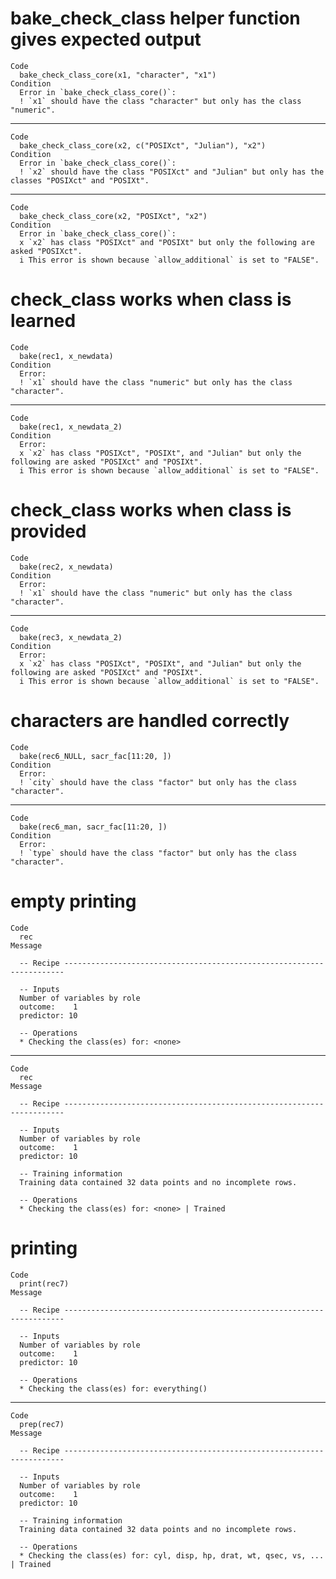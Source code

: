 # bake_check_class helper function gives expected output

    Code
      bake_check_class_core(x1, "character", "x1")
    Condition
      Error in `bake_check_class_core()`:
      ! `x1` should have the class "character" but only has the class "numeric".

---

    Code
      bake_check_class_core(x2, c("POSIXct", "Julian"), "x2")
    Condition
      Error in `bake_check_class_core()`:
      ! `x2` should have the class "POSIXct" and "Julian" but only has the classes "POSIXct" and "POSIXt".

---

    Code
      bake_check_class_core(x2, "POSIXct", "x2")
    Condition
      Error in `bake_check_class_core()`:
      x `x2` has class "POSIXct" and "POSIXt" but only the following are asked "POSIXct".
      i This error is shown because `allow_additional` is set to "FALSE".

# check_class works when class is learned

    Code
      bake(rec1, x_newdata)
    Condition
      Error:
      ! `x1` should have the class "numeric" but only has the class "character".

---

    Code
      bake(rec1, x_newdata_2)
    Condition
      Error:
      x `x2` has class "POSIXct", "POSIXt", and "Julian" but only the following are asked "POSIXct" and "POSIXt".
      i This error is shown because `allow_additional` is set to "FALSE".

# check_class works when class is provided

    Code
      bake(rec2, x_newdata)
    Condition
      Error:
      ! `x1` should have the class "numeric" but only has the class "character".

---

    Code
      bake(rec3, x_newdata_2)
    Condition
      Error:
      x `x2` has class "POSIXct", "POSIXt", and "Julian" but only the following are asked "POSIXct" and "POSIXt".
      i This error is shown because `allow_additional` is set to "FALSE".

# characters are handled correctly

    Code
      bake(rec6_NULL, sacr_fac[11:20, ])
    Condition
      Error:
      ! `city` should have the class "factor" but only has the class "character".

---

    Code
      bake(rec6_man, sacr_fac[11:20, ])
    Condition
      Error:
      ! `type` should have the class "factor" but only has the class "character".

# empty printing

    Code
      rec
    Message
      
      -- Recipe ----------------------------------------------------------------------
      
      -- Inputs 
      Number of variables by role
      outcome:    1
      predictor: 10
      
      -- Operations 
      * Checking the class(es) for: <none>

---

    Code
      rec
    Message
      
      -- Recipe ----------------------------------------------------------------------
      
      -- Inputs 
      Number of variables by role
      outcome:    1
      predictor: 10
      
      -- Training information 
      Training data contained 32 data points and no incomplete rows.
      
      -- Operations 
      * Checking the class(es) for: <none> | Trained

# printing

    Code
      print(rec7)
    Message
      
      -- Recipe ----------------------------------------------------------------------
      
      -- Inputs 
      Number of variables by role
      outcome:    1
      predictor: 10
      
      -- Operations 
      * Checking the class(es) for: everything()

---

    Code
      prep(rec7)
    Message
      
      -- Recipe ----------------------------------------------------------------------
      
      -- Inputs 
      Number of variables by role
      outcome:    1
      predictor: 10
      
      -- Training information 
      Training data contained 32 data points and no incomplete rows.
      
      -- Operations 
      * Checking the class(es) for: cyl, disp, hp, drat, wt, qsec, vs, ... | Trained

